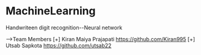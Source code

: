 # MachineLearning
 Handwriteen digit recognition--Neural network



-->Team Members
[+] Kiran Maiya Prajapati  https://github.com/Kiran995
[+] Utsab Sapkota          https://github.com/utsab22



